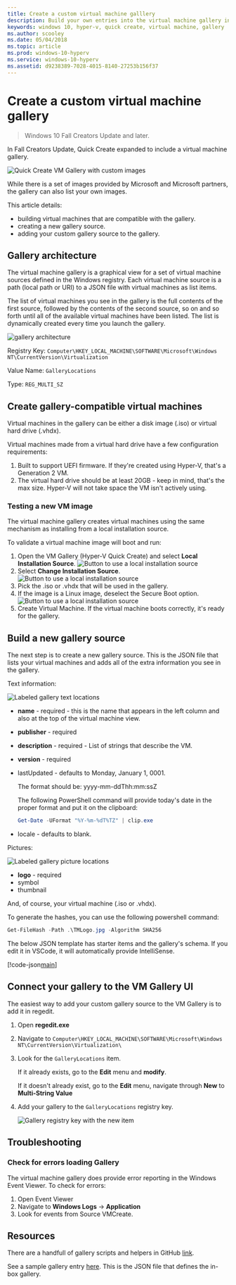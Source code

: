 ```yaml
---
title: Create a custom virtual machine galllery
description: Build your own entries into the virtual machine gallery in Windows 10 Creators Update and later.
keywords: windows 10, hyper-v, quick create, virtual machine, gallery
ms.author: scooley
ms.date: 05/04/2018
ms.topic: article
ms.prod: windows-10-hyperv
ms.service: windows-10-hyperv
ms.assetid: d9238389-7028-4015-8140-27253b156f37
---
```

# Create a custom virtual machine gallery

> Windows 10 Fall Creators Update and later.

In Fall Creators Update, Quick Create expanded to include a virtual machine gallery.

![Quick Create VM Gallery with custom images](media/vmgallery.png)

While there is a set of images provided by Microsoft and Microsoft partners, the gallery can also list your own images.

This article details:

* building virtual machines that are compatible with the gallery.
* creating a new gallery source.
* adding your custom gallery source to the gallery.

## Gallery architecture

The virtual machine gallery is a graphical view for a set of virtual machine sources defined in the Windows registry.  Each virtual machine source is a path (local path or URI) to a JSON file with virtual machines as list items.

The list of virtual machines you see in the gallery is the full contents of the first source, followed by the contents of the second source, so on and so forth until all of the available virtual machines have been listed.  The list is dynamically created every time you launch the gallery.

![gallery architecture](media/vmgallery-architecture.png)

Registry Key: `Computer\HKEY_LOCAL_MACHINE\SOFTWARE\Microsoft\Windows NT\CurrentVersion\Virtualization`

Value Name: `GalleryLocations`

Type: `REG_MULTI_SZ`

## Create gallery-compatible virtual machines

Virtual machines in the gallery can be either a disk image (.iso) or virtual hard drive (.vhdx).

Virtual machines made from a virtual hard drive have a few configuration requirements:

1. Built to support UEFI firmware. If they're created using Hyper-V, that's a Generation 2 VM.
1. The virtual hard drive should be at least 20GB - keep in mind, that's the max size.  Hyper-V will not take space the VM isn't actively using.

### Testing a new VM image

The virtual machine gallery creates virtual machines using the same mechanism as installing from a local installation source.

To validate a virtual machine image will boot and run:

1. Open the VM Gallery (Hyper-V Quick Create) and select **Local Installation Source**.
  ![Button to use a local installation source](media/use-local-source.png)
1. Select **Change Installation Source**.
  ![Button to use a local installation source](media/change-source.png)
1. Pick the .iso or .vhdx that will be used in the gallery.
1. If the image is a Linux image, deselect the Secure Boot option.
  ![Button to use a local installation source](media/toggle-secure-boot.png)
1. Create Virtual Machine.  If the virtual machine boots correctly, it's ready for the gallery.

## Build a new gallery source

The next step is to create a new gallery source.  This is the JSON file that lists your virtual machines and adds all of the extra information you see in the gallery.

Text information:

![Labeled gallery text locations](media/gallery-text.png)

* **name** - required - this is the name that appears in the left column and also at the top of the virtual machine view.
* **publisher** - required
* **description** - required - List of strings that describe the VM.
* **version** - required
* lastUpdated - defaults to Monday, January 1, 0001.

  The format should be: yyyy-mm-ddThh:mm:ssZ

  The following PowerShell command will provide today's date in the proper format and put it on the clipboard:

  ``` PowerShell
  Get-Date -UFormat "%Y-%m-%dT%TZ" | clip.exe
  ```

* locale - defaults to blank.

Pictures:

![Labeled gallery picture locations](media/gallery-pictures.png)

* **logo** - required
* symbol
* thumbnail

And, of course, your virtual machine (.iso or .vhdx).

To generate the hashes, you can use the following powershell command:

  ``` PowerShell
  Get-FileHash -Path .\TMLogo.jpg -Algorithm SHA256
  ```

The below JSON template has starter items and the gallery's schema.  If you edit it in VSCode, it will automatically provide IntelliSense.

[!code-json[main](../../../hyperv-tools/vmgallery/vm-gallery-template.json)]

## Connect your gallery to the VM Gallery UI

The easiest way to add your custom gallery source to the VM Gallery is to add it in regedit.

1. Open **regedit.exe**
1. Navigate to `Computer\HKEY_LOCAL_MACHINE\SOFTWARE\Microsoft\Windows NT\CurrentVersion\Virtualization\`
1. Look for the `GalleryLocations` item.

    If it already exists, go to the **Edit** menu and **modify**.

    If it doesn't already exist, go to the **Edit** menu, navigate through **New** to **Multi-String Value**

1. Add your gallery to the `GalleryLocations` registry key.

    ![Gallery registry key with the new item](media/new-gallery-uri.png)

## Troubleshooting

### Check for errors loading Gallery

The virtual machine gallery does provide error reporting in the Windows Event Viewer.  To check for errors:

1. Open Event Viewer
1. Navigate to **Windows Logs** -> **Application**
1. Look for events from Source VMCreate.

## Resources

There are a handfull of gallery scripts and helpers in GitHub [link](https://github.com/MicrosoftDocs/Virtualization-Documentation/tree/live/hyperv-tools/vmgallery).

See a sample gallery entry [here](https://go.microsoft.com/fwlink/?linkid=851584).  This is the JSON file that defines the in-box gallery.
